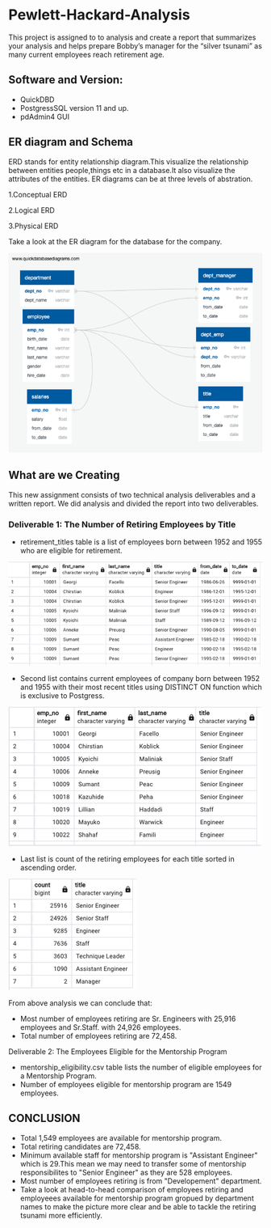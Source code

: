# Pewlett-Hackard-Analysis

This project is assigned to to analysis and create a report that summarizes your analysis and helps prepare Bobby’s manager for the “silver tsunami” as many current employees reach retirement age.

## Software and Version:

- QuickDBD
- PostgressSQL version 11 and up.
- pdAdmin4 GUI


## ER diagram and Schema

ERD stands for entity relationship diagram.This visualize the relationship between entities people,things etc in a database.It also visualize the attributes of the entities.
ER diagrams can be at three levels of abstration.

1.Conceptual ERD

2.Logical ERD

3.Physical ERD

Take a look at the ER diagram for the database for the company.

![ERD](Resources/ER_diagram.png)


## What are we Creating

This new assignment consists of two technical analysis deliverables and a written report. We did analysis and divided the report into two deliverables.

### Deliverable 1: The Number of Retiring Employees by Title

* retirement_titles table is a list of employees born between 1952 and 1955 who are eligible for retirement.

![rt1](Resources/1.png)

* Second list contains current employees of company born between 1952 and 1955 with their most recent titles using DISTINCT ON function which is exclusive to Postgress.

![rt2](Resources/2.png)

* Last list is count of the retiring employees for each title sorted in ascending order.

![rt3](Resources/3.png)

From above analysis we can conclude that:

* Most number of employees retiring are Sr. Engineers with 25,916 employees  and Sr.Staff. with 24,926 employees.
* Total number of employees retiring are 72,458.


Deliverable 2: The Employees Eligible for the Mentorship Program

* mentorship_eligibility.csv table lists the number of eligible employees for a Mentorship Program.
* Number of employees eligible for mentorship program are 1549 employees.


## CONCLUSION

* Total 1,549 employees are available for mentorship program.
* Total retiring candidates are 72,458.
* Minimum available staff for mentorship program is "Assistant Engineer" which is 29.This mean we may need to transfer some of mentorship responsibilites to "Senior Engineer" as they are 528 employees. 
* Most number of employees retiring is from "Developement" department.
* Take a look at head-to-head comparison of employees retiring and employeees available for mentorship program gropued by department names to make the picture more clear and be able to tackle the retiring tsunami more efficiently.
